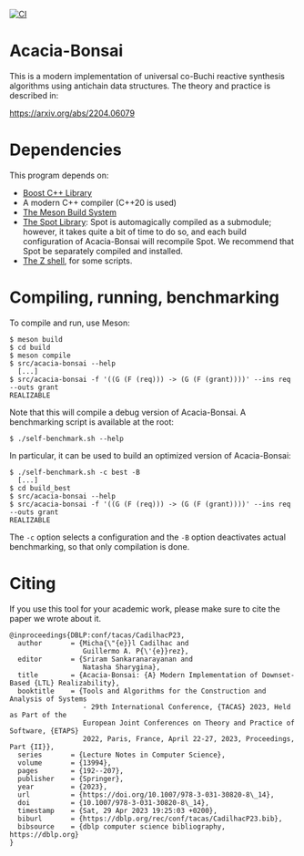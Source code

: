 [![CI](https://github.com/gaperez64/acacia-bonsai/actions/workflows/main.yml/badge.svg)](https://github.com/gaperez64/acacia-bonsai/actions/workflows/main.yml)

# Acacia-Bonsai

This is a modern implementation of universal co-Buchi reactive synthesis
algorithms using antichain data structures.  The theory and practice is described in:

   https://arxiv.org/abs/2204.06079
   
# Dependencies

This program depends on:
- [Boost C++ Library](https://www.boost.org/)
- A modern C++ compiler (C++20 is used)
- [The Meson Build System](https://mesonbuild.com/)
- [The Spot Library](https://spot.lrde.epita.fr/): Spot is automagically
  compiled as a submodule; however, it takes quite a bit of time to do so, and
  each build configuration of Acacia-Bonsai will recompile Spot.  We recommend
  that Spot be separately compiled and installed.
- [The Z shell](https://www.zsh.org/), for some scripts.

# Compiling, running, benchmarking

To compile and run, use Meson:
```
$ meson build
$ cd build
$ meson compile
$ src/acacia-bonsai --help
  [...]
$ src/acacia-bonsai -f '((G (F (req))) -> (G (F (grant))))' --ins req --outs grant
REALIZABLE
```

Note that this will compile a debug version of Acacia-Bonsai.  A benchmarking
script is available at the root:

```
$ ./self-benchmark.sh --help
```

In particular, it can be used to build an optimized version of Acacia-Bonsai:
```
$ ./self-benchmark.sh -c best -B
  [...]
$ cd build_best
$ src/acacia-bonsai --help
$ src/acacia-bonsai -f '((G (F (req))) -> (G (F (grant))))' --ins req --outs grant
REALIZABLE
```

The `-c` option selects a configuration and the `-B` option deactivates actual
benchmarking, so that only compilation is done.

# Citing

If you use this tool for your academic work, please make sure to cite the
paper we wrote about it.

```
@inproceedings{DBLP:conf/tacas/CadilhacP23,
  author       = {Micha{\"{e}}l Cadilhac and
                  Guillermo A. P{\'{e}}rez},
  editor       = {Sriram Sankaranarayanan and
                  Natasha Sharygina},
  title        = {Acacia-Bonsai: {A} Modern Implementation of Downset-Based {LTL} Realizability},
  booktitle    = {Tools and Algorithms for the Construction and Analysis of Systems
                  - 29th International Conference, {TACAS} 2023, Held as Part of the
                  European Joint Conferences on Theory and Practice of Software, {ETAPS}
                  2022, Paris, France, April 22-27, 2023, Proceedings, Part {II}},
  series       = {Lecture Notes in Computer Science},
  volume       = {13994},
  pages        = {192--207},
  publisher    = {Springer},
  year         = {2023},
  url          = {https://doi.org/10.1007/978-3-031-30820-8\_14},
  doi          = {10.1007/978-3-031-30820-8\_14},
  timestamp    = {Sat, 29 Apr 2023 19:25:03 +0200},
  biburl       = {https://dblp.org/rec/conf/tacas/CadilhacP23.bib},
  bibsource    = {dblp computer science bibliography, https://dblp.org}
}
```
